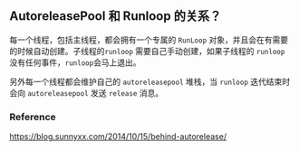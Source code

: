 ## AutoreleasePool 和 Runloop 的关系？

每一个线程，包括主线程，都会拥有一个专属的 `RunLoop` 对象，并且会在有需要的时候自动创建。子线程的`runloop` 需要自己手动创建，如果子线程的 `runloop` 没有任何事件，`runloop`会马上退出。

另外每一个线程都会维护自己的 `autoreleasepool` 堆栈，当 `runloop` 迭代结束时会向 `autoreleasepool` 发送 `release` 消息。



### Reference

https://blog.sunnyxx.com/2014/10/15/behind-autorelease/